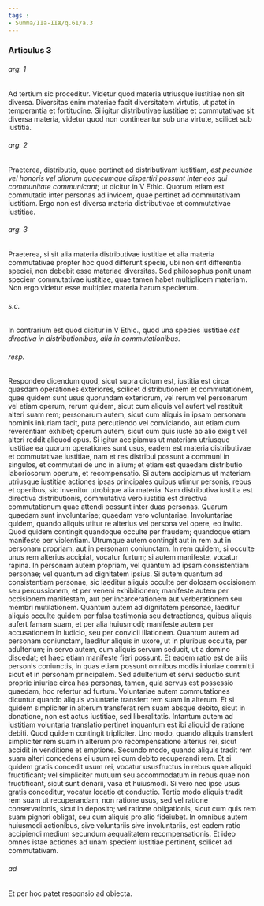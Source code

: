 ```yaml
---
tags : 
- Summa/IIa-IIæ/q.61/a.3
---
```


### Articulus 3

###### arg. 1
Ad tertium sic proceditur. Videtur quod materia utriusque iustitiae non sit diversa. Diversitas enim materiae facit diversitatem virtutis, ut patet in temperantia et fortitudine. Si igitur distributivae iustitiae et commutativae sit diversa materia, videtur quod non contineantur sub una virtute, scilicet sub iustitia.

###### arg. 2
Praeterea, distributio, quae pertinet ad distributivam iustitiam, *est pecuniae vel honoris vel aliorum quaecumque dispertiri possunt inter eos qui communitate communicant*; ut dicitur in V Ethic. Quorum etiam est commutatio inter personas ad invicem, quae pertinet ad commutativam iustitiam. Ergo non est diversa materia distributivae et commutativae iustitiae.

###### arg. 3
Praeterea, si sit alia materia distributivae iustitiae et alia materia commutativae propter hoc quod differunt specie, ubi non erit differentia speciei, non debebit esse materiae diversitas. Sed philosophus ponit unam speciem commutativae iustitiae, quae tamen habet multiplicem materiam. Non ergo videtur esse multiplex materia harum specierum.

###### s.c.
In contrarium est quod dicitur in V Ethic., quod una species iustitiae *est directiva in distributionibus, alia in commutationibus*.

###### resp.
Respondeo dicendum quod, sicut supra dictum est, iustitia est circa quasdam operationes exteriores, scilicet distributionem et commutationem, quae quidem sunt usus quorundam exteriorum, vel rerum vel personarum vel etiam operum, rerum quidem, sicut cum aliquis vel aufert vel restituit alteri suam rem; personarum autem, sicut cum aliquis in ipsam personam hominis iniuriam facit, puta percutiendo vel conviciando, aut etiam cum reverentiam exhibet; operum autem, sicut cum quis iuste ab alio exigit vel alteri reddit aliquod opus. Si igitur accipiamus ut materiam utriusque iustitiae ea quorum operationes sunt usus, eadem est materia distributivae et commutativae iustitiae, nam et res distribui possunt a communi in singulos, et commutari de uno in alium; et etiam est quaedam distributio laboriosorum operum, et recompensatio. Si autem accipiamus ut materiam utriusque iustitiae actiones ipsas principales quibus utimur personis, rebus et operibus, sic invenitur utrobique alia materia. Nam distributiva iustitia est directiva distributionis, commutativa vero iustitia est directiva commutationum quae attendi possunt inter duas personas. Quarum quaedam sunt involuntariae; quaedam vero voluntariae. Involuntariae quidem, quando aliquis utitur re alterius vel persona vel opere, eo invito. Quod quidem contingit quandoque occulte per fraudem; quandoque etiam manifeste per violentiam. Utrumque autem contingit aut in rem aut in personam propriam, aut in personam coniunctam. In rem quidem, si occulte unus rem alterius accipiat, vocatur furtum; si autem manifeste, vocatur rapina. In personam autem propriam, vel quantum ad ipsam consistentiam personae; vel quantum ad dignitatem ipsius. Si autem quantum ad consistentiam personae, sic laeditur aliquis occulte per dolosam occisionem seu percussionem, et per veneni exhibitionem; manifeste autem per occisionem manifestam, aut per incarcerationem aut verberationem seu membri mutilationem. Quantum autem ad dignitatem personae, laeditur aliquis occulte quidem per falsa testimonia seu detractiones, quibus aliquis aufert famam suam, et per alia huiusmodi; manifeste autem per accusationem in iudicio, seu per convicii illationem. Quantum autem ad personam coniunctam, laeditur aliquis in uxore, ut in pluribus occulte, per adulterium; in servo autem, cum aliquis servum seducit, ut a domino discedat; et haec etiam manifeste fieri possunt. Et eadem ratio est de aliis personis coniunctis, in quas etiam possunt omnibus modis iniuriae committi sicut et in personam principalem. Sed adulterium et servi seductio sunt proprie iniuriae circa has personas, tamen, quia servus est possessio quaedam, hoc refertur ad furtum. Voluntariae autem commutationes dicuntur quando aliquis voluntarie transfert rem suam in alterum. Et si quidem simpliciter in alterum transferat rem suam absque debito, sicut in donatione, non est actus iustitiae, sed liberalitatis. Intantum autem ad iustitiam voluntaria translatio pertinet inquantum est ibi aliquid de ratione debiti. Quod quidem contingit tripliciter. Uno modo, quando aliquis transfert simpliciter rem suam in alterum pro recompensatione alterius rei, sicut accidit in venditione et emptione. Secundo modo, quando aliquis tradit rem suam alteri concedens ei usum rei cum debito recuperandi rem. Et si quidem gratis concedit usum rei, vocatur ususfructus in rebus quae aliquid fructificant; vel simpliciter mutuum seu accommodatum in rebus quae non fructificant, sicut sunt denarii, vasa et huiusmodi. Si vero nec ipse usus gratis conceditur, vocatur locatio et conductio. Tertio modo aliquis tradit rem suam ut recuperandam, non ratione usus, sed vel ratione conservationis, sicut in deposito; vel ratione obligationis, sicut cum quis rem suam pignori obligat, seu cum aliquis pro alio fideiubet. In omnibus autem huiusmodi actionibus, sive voluntariis sive involuntariis, est eadem ratio accipiendi medium secundum aequalitatem recompensationis. Et ideo omnes istae actiones ad unam speciem iustitiae pertinent, scilicet ad commutativam.

###### ad 
Et per hoc patet responsio ad obiecta.

